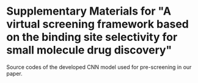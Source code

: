 # Supplementary Materials for "A virtual screening framework based on the binding site selectivity for small molecule drug discovery"
Source codes of the developed CNN model used for pre-screening in our paper.
